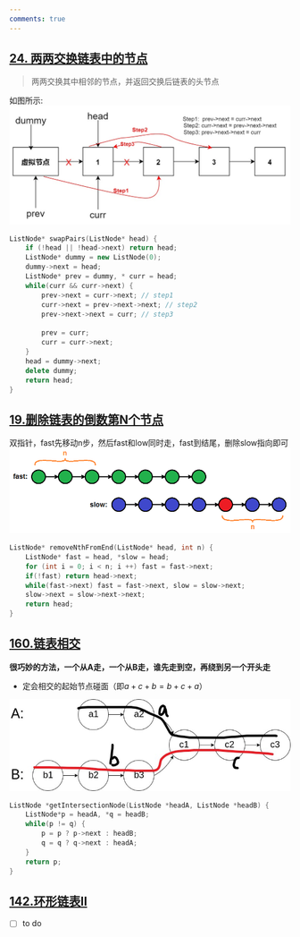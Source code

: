 ```yaml
---
comments: true
---
```


## [24. 两两交换链表中的节点](https://leetcode.cn/problems/swap-nodes-in-pairs/description/)

> 两两交换其中相邻的节点，并返回交换后链表的头节点

如图所示: 
![example](./assets/交换节点.jpg)
```c++ linenums="1"
ListNode* swapPairs(ListNode* head) {
    if (!head || !head->next) return head;
    ListNode* dummy = new ListNode(0);
    dummy->next = head;
    ListNode* prev = dummy, * curr = head;
    while(curr && curr->next) {
        prev->next = curr->next; // step1
        curr->next = prev->next->next; // step2
        prev->next->next = curr; // step3

        prev = curr;
        curr = curr->next;
    }
    head = dummy->next;
    delete dummy;
    return head;
}
```

## [19.删除链表的倒数第N个节点](https://leetcode.cn/problems/remove-nth-node-from-end-of-list/)

双指针，fast先移动n步，然后fast和low同时走，fast到结尾，删除slow指向即可
![Example](./assets/倒数第n.png)
```c++ linenums="1"
ListNode* removeNthFromEnd(ListNode* head, int n) {
    ListNode* fast = head, *slow = head;
    for (int i = 0; i < n; i ++) fast = fast->next;
    if(!fast) return head->next;
    while(fast->next) fast = fast->next, slow = slow->next;
    slow->next = slow->next->next;
    return head; 
}
```
## [160.链表相交](https://leetcode.cn/problems/intersection-of-two-linked-lists/description/)

**很巧妙的方法，一个从A走，一个从B走，谁先走到空，再绕到另一个开头走**

- 定会相交的起始节点碰面（即$a + c + b = b + c + a$）

![example](./assets/链表相交.jpg)

```c++ linenums="1"
ListNode *getIntersectionNode(ListNode *headA, ListNode *headB) {
    ListNode*p = headA, *q = headB;
    while(p != q) {
        p = p ? p->next : headB; 
        q = q ? q->next : headA;
    }
    return p;
}
```

## [142.环形链表II](https://leetcode.cn/problems/linked-list-cycle-ii/)

- [ ] to do

